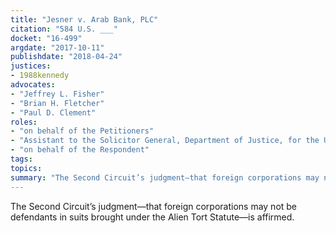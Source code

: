 ```yaml
---
title: "Jesner v. Arab Bank, PLC"
citation: "584 U.S. ___"
docket: "16-499"
argdate: "2017-10-11"
publishdate: "2018-04-24"
justices:
- 1988kennedy
advocates:
- "Jeffrey L. Fisher"
- "Brian H. Fletcher"
- "Paul D. Clement"
roles:
- "on behalf of the Petitioners"
- "Assistant to the Solicitor General, Department of Justice, for the United States, as amicus curiae, supporting neither party"
- "on behalf of the Respondent"
tags:
topics:
summary: "The Second Circuit’s judgment—that foreign corporations may not be defendants in suits brought under the Alien Tort Statute—is affirmed."
---
```

The Second Circuit’s judgment—that foreign corporations may not be defendants in suits brought under the Alien Tort Statute—is affirmed.

